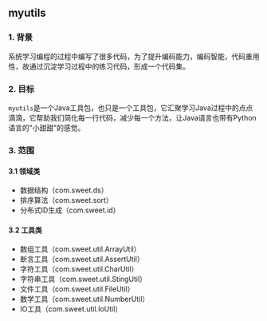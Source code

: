 ## myutils

### 1. 背景

系统学习编程的过程中编写了很多代码，为了提升编码能力，编码智能，代码重用性，故通过沉淀学习过程中的练习代码，形成一个代码集。

### 2. 目标

`myutils`是一个Java工具包，也只是一个工具包，它汇聚学习Java过程中的点点滴滴，它帮助我们简化每一行代码，减少每一个方法，让Java语言也带有Python语言的"小甜甜"的感觉。

### 3. 范围

#### 3.1 领域类

+ 数据结构（com.sweet.ds）
+ 排序算法（com.sweet.sort）
+ 分布式ID生成（com.sweet.id）

#### 3.2 工具类

+ 数组工具（com.sweet.util.ArrayUtil）
+ 断言工具（com.sweet.util.AssertUtil）
+ 字符工具（com.sweet.util.CharUtil）
+ 字符串工具（com.sweet.util.StingUtil）
+ 文件工具（com.sweet.util.FileUtil）
+ 数学工具（com.sweet.util.NumberUtil）
+ IO工具（com.sweet.util.IoUtil）




